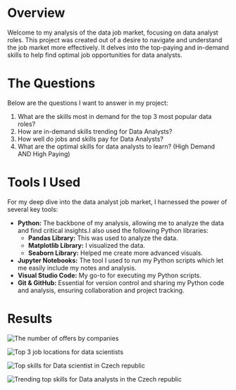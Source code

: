 # Overview

Welcome to my analysis of the data job market, focusing on data analyst roles. This project was created out of a desire to navigate and understand the job market more effectively. It delves into the top-paying and in-demand skills to help find optimal job opportunities for data analysts.



# The Questions

Below are the questions I want to answer in my project:

1. What are the skills most in demand for the top 3 most popular data roles?
2. How are in-demand skills trending for Data Analysts?
3. How well do jobs and skills pay for Data Analysts?
4. What are the optimal skills for data analysts to learn? (High Demand AND High Paying) 

# Tools I Used

For my deep dive into the data analyst job market, I harnessed the power of several key tools:

- **Python:** The backbone of my analysis, allowing me to analyze the data and find critical insights.I also used the following Python libraries:
    - **Pandas Library:** This was used to analyze the data. 
    - **Matplotlib Library:** I visualized the data.
    - **Seaborn Library:** Helped me create more advanced visuals. 
- **Jupyter Notebooks:** The tool I used to run my Python scripts which let me easily include my notes and analysis.
- **Visual Studio Code:** My go-to for executing my Python scripts.
- **Git & GitHub:** Essential for version control and sharing my Python code and analysis, ensuring collaboration and project tracking.
# Results
![The number of offers by companies](https://github.com/user-attachments/assets/2f641a8c-fa0a-4943-89fb-c2afe329f30f)


![Top 3 job locations for data scientists](https://github.com/user-attachments/assets/d2a59fc0-c036-4e6b-a42d-f0b066b6830c)


![Top skills for Data scientist in Czech republic](https://github.com/user-attachments/assets/163249dc-4b3a-4665-99f3-12a7d3ae365b)


![Trending top skills for Data analysts in the Czech republic](https://github.com/user-attachments/assets/89760298-195b-4197-991a-93d3e16daab7)


